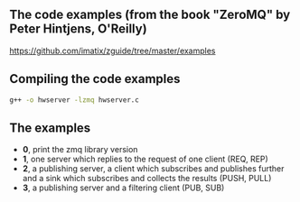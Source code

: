 The code examples (from the book "ZeroMQ" by Peter Hintjens, O'Reilly)
----------------------------------------------------------------------

https://github.com/imatix/zguide/tree/master/examples

Compiling the code examples
---------------------------

```bash
g++ -o hwserver -lzmq hwserver.c
```

The examples
------------

- **0**, print the zmq library version
- **1**, one server which replies to the request of one client (REQ, REP)
- **2**, a publishing server, a client which subscribes and publishes further and a sink which subscribes and collects the results (PUSH, PULL)
- **3**, a publishing server and a filtering client (PUB, SUB)
